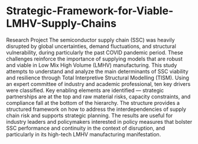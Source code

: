 # Strategic-Framework-for-Viable-LMHV-Supply-Chains
Research Project
The semiconductor supply chain (SSC) was heavily disrupted by global uncertainties, demand fluctuations, and structural vulnerability, during particularly the past COVID pandemic period. These challenges reinforce the importance of supplying models that are robust and viable in Low Mix High Volume (LMHV) manufacturing. This study attempts to understand and analyze the main determinants of SSC viability and resilience through Total Interpretive Structural Modelling (TISM). Using an expert committee of industry and academic professional, ten key drivers were classified. Key enabling elements are identified — strategic partnerships are at the top and raw material risks, capacity constraints, and compliance fall at the bottom of the hierarchy. The structure provides a structured framework on how to address the interdependencies of supply chain risk and supports strategic planning. The results are useful for industry leaders and policymakers interested in policy measures that bolster SSC performance and continuity in the context of disruption, and particularly in its high-tech LMHV manufacturing manifestation.
